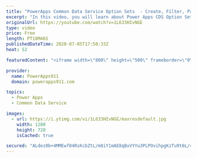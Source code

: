 ```yaml
---
title: "PowerApps Common Data Service Option Sets  - Create, Filter, Patch, and More"
excerpt: "In this video, you will learn about Power Apps CDS Option Sets. How to create them with a better default name, how to use them with Filter and Patch, and even how to edit them. Nothing terribly complex but some little things that will make your life easier.  Common Data Service Playlist https://www.youtube.com/playlist?list=PLCGGtLsUjhm0qVCMjmbb3R2lfNcunJruv"
originalUrl: https://youtube.com/watch?v=1L633HIvNGE
type: video
price: Free
length: PT18M46S
publishedDateTime: 2020-07-05T17:50:33Z
heat: 52

featuredContent: "<iframe width=\"800\" height=\"500\" frameborder=\"0\" src=\"https://www.youtube.com/embed/1L633HIvNGE\" allow=\"accelerometer; autoplay; encrypted-media; gyroscope; picture-in-picture\" allowfullscreen></iframe>"

provider:
  name: PowerApps911
  domain: powerapps911.com

topics:
  - Power Apps
  - Common Data Service

images:
  - url: https://i.ytimg.com/vi/1L633HIvNGE/maxresdefault.jpg
    width: 1280
    height: 720
    isCached: true

secured: "ALdez0b+4MMEwf04RsKcbZtL/m8iY1mAE8qBxVYYu3PLPOvihpgKzTu9t6L/4vVNluiklfrgBVMZCsuVMPIOV2SYZINIXQKP8caR1WblwSElhZE/tUuva633klOSnRvhgcRZYEbIB/HoK1zo2Uy+3mqqZG7JuAdcIyFbxDAw2RweW+PcbH9oQRitQ66ycZXEKkliJvZdHj+N+aQGUo8ZBpLutTOMGuZcvPOvb7fDEnbYlKkrgtx543NCZgjn2+hlu5V86DSWCKGweVvIz+TUhBhaCnEFguIVAQ2qkDbtX3GQggszaMEU4dqrUla5B14+M1tm6o0Q4/p/zZaq3Zbj2MBN5dJSX2AtclWy4zrXFmxprsMVF6FZkfQo85teBTA4+qqhLl5fdpvxzoqZ5RsKp1fyrii0r9UifieDq4CBK6Q=;6E9e91/VwA4hzpREGNhWyQ=="
---
```


